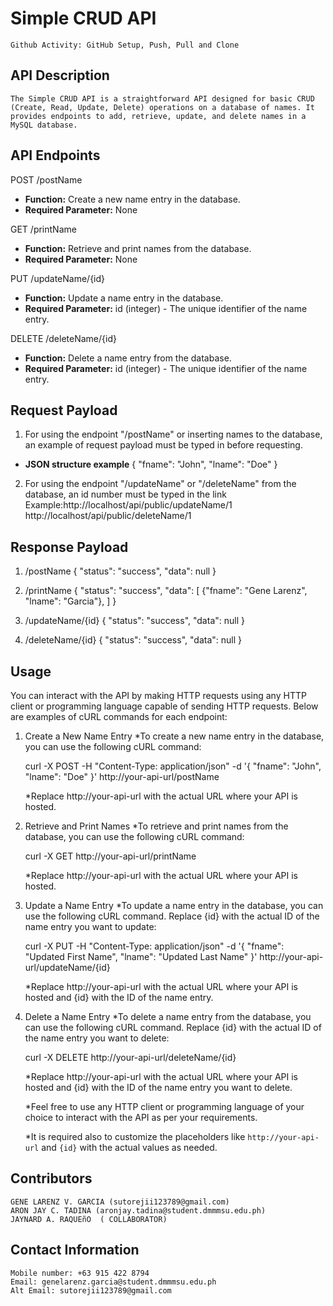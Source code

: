 # Simple CRUD API
    Github Activity: GitHub Setup, Push, Pull and Clone


## API Description
    The Simple CRUD API is a straightforward API designed for basic CRUD (Create, Read, Update, Delete) operations on a database of names. It provides endpoints to add, retrieve, update, and delete names in a MySQL database.


## API Endpoints
POST /postName
- **Function:** Create a new name entry in the database.
- **Required Parameter:** None

GET /printName
- **Function:** Retrieve and print names from the database.
- **Required Parameter:** None

PUT /updateName/{id}
- **Function:** Update a name entry in the database.
- **Required Parameter:** id (integer) - The unique identifier of the name entry.

DELETE /deleteName/{id}
- **Function:** Delete a name entry from the database.
- **Required Parameter:** id (integer) - The unique identifier of the name entry.


## Request Payload
1. For using the endpoint "/postName" or inserting names 
to the database, an example of request payload must be typed 
in before requesting.
- **JSON structure example**
    {
    "fname": "John",
    "lname": "Doe"
    }

2. For using the endpoint "/updateName" or "/deleteName" from
the database, an id number must be typed in the link
Example:http://localhost/api/public/updateName/1
        http://localhost/api/public/deleteName/1

## Response Payload
1. /postName
{
  "status": "success",
  "data": null
}

2. /printName
{
  "status": "success",
  "data": [
    {"fname": "Gene Larenz", "lname": "Garcia"},
  ]
}

3. /updateName/{id}
{
  "status": "success",
  "data": null
}


4. /deleteName/{id}
{
  "status": "success",
  "data": null
}

## Usage
You can interact with the API by making HTTP requests using any 
HTTP client or programming language capable of sending HTTP requests. 
Below are examples of cURL commands for each endpoint:

1. Create a New Name Entry
    *To create a new name entry in the database, you can use the following cURL command:
    
    curl -X POST -H "Content-Type: application/json" -d '{
    "fname": "John",
    "lname": "Doe"
    }' http://your-api-url/postName

    *Replace http://your-api-url with the actual URL where your API is hosted.

2. Retrieve and Print Names
    *To retrieve and print names from the database, you can use the following cURL command:

    curl -X GET http://your-api-url/printName

    *Replace http://your-api-url with the actual URL where your API is hosted.

3. Update a Name Entry
    *To update a name entry in the database, you can use the following cURL command. Replace {id} with the actual ID of the name entry you want to update:

    curl -X PUT -H "Content-Type: application/json" -d '{
    "fname": "Updated First Name",
    "lname": "Updated Last Name"
    }' http://your-api-url/updateName/{id}

    *Replace http://your-api-url with the actual URL where your API is hosted and {id} with the ID of the name entry.

4. Delete a Name Entry
    *To delete a name entry from the database, you can use the following cURL command. Replace {id} with the actual ID of the name entry you want to delete:

    curl -X DELETE http://your-api-url/deleteName/{id}

    *Replace http://your-api-url with the actual URL where your API is hosted and {id} with the ID of the name entry you want to delete.

    *Feel free to use any HTTP client or programming language of your choice to interact with the API as per your requirements.

    *It is required also to customize the placeholders like 
    `http://your-api-url` and `{id}` with the actual values as needed.

## Contributors
    GENE LARENZ V. GARCIA (sutorejii123789@gmail.com)
    ARON JAY C. TADINA (aronjay.tadina@student.dmmmsu.edu.ph)
    JAYNARD A. RAQUEñO  ( COLLABORATOR)

## Contact Information
    Mobile number: +63 915 422 8794 
    Email: genelarenz.garcia@student.dmmmsu.edu.ph
    Alt Email: sutorejii123789@gmail.com

